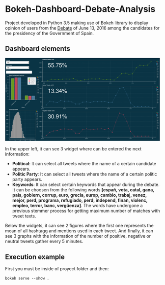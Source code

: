 # Bokeh-Dashboard-Debate-Analysis
Project developed in Python 3.5 making use of Bokeh library to display opinion of users from the [Debate](http://www.lavanguardia.com/politica/elecciones/20160613/402479864119/en-directo-13j-debate-a-cuatro.html) of June 13, 2016 among the candidates for the presidency of the Government of Spain.

## Dashboard elements

![Alt text](https://github.com/ARomoH/Bokeh-Dashboard-Debate-Analysis/blob/master/Images/dashboard_image.png)

In the upper left, it can see 3 widget where can be entered the next information:
- **Political**: It can select all tweets where the name of a certain candidate appears.
- **Politic Party**: It can select all tweets where the name of a certain politic party appears.
- **Keywords**: It can select certain keywords that appear during the debate. It can be choosen from the following words **[españ, vota, catal, gana, pais, gobiern, corrup, euro, grecia, europ, cambio, trabaj, venez, mejor, perd, programa, refugiado, perd, independ, finan, violenc, empleo, terror, banc, vergüenza]**. The words have undergone a previous stemmer process for getting maximum number of matches with tweet texts.

Below the widgets, it can see 2 figures where the first one represents the mean of all hashtagg and mentions used in each tweet. And finally, it can see 3 graphs with the information of the number of positive, negative or neutral tweets gather every 5 minutes.

## Execution example
First you must be inside of proyect folder and then:
```
bokeh serve --show .
```
